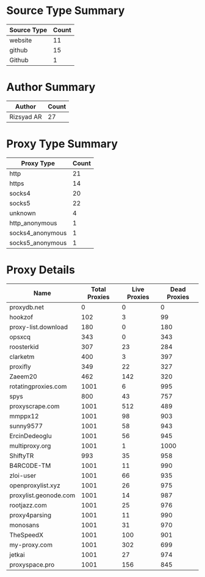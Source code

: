 # Source Type Summary

| Source Type | Count |
|-------------|-------|
| website | 11 |
| github | 15 |
| Github | 1 |


# Author Summary

| Author | Count |
|--------|-------|
| Rizsyad AR | 27 |


# Proxy Type Summary

| Proxy Type | Count |
|------------|-------|
| http | 21 |
| https | 14 |
| socks4 | 20 |
| socks5 | 22 |
| unknown | 4 |
| http_anonymous | 1 |
| socks4_anonymous | 1 |
| socks5_anonymous | 1 |


# Proxy Details

| Name | Total Proxies | Live Proxies | Dead Proxies |
|------|---------------|--------------|---------------|
| proxydb.net | 0 | 0 | 0 |
| hookzof | 102 | 3 | 99 |
| proxy-list.download | 180 | 0 | 180 |
| opsxcq | 343 | 0 | 343 |
| roosterkid | 307 | 23 | 284 |
| clarketm | 400 | 3 | 397 |
| proxifly | 349 | 22 | 327 |
| Zaeem20 | 462 | 142 | 320 |
| rotatingproxies.com | 1001 | 6 | 995 |
| spys | 800 | 43 | 757 |
| proxyscrape.com | 1001 | 512 | 489 |
| mmppx12 | 1001 | 98 | 903 |
| sunny9577 | 1001 | 58 | 943 |
| ErcinDedeoglu | 1001 | 56 | 945 |
| multiproxy.org | 1001 | 1 | 1000 |
| ShiftyTR | 993 | 35 | 958 |
| B4RC0DE-TM | 1001 | 11 | 990 |
| zloi-user | 1001 | 66 | 935 |
| openproxylist.xyz | 1001 | 26 | 975 |
| proxylist.geonode.com | 1001 | 14 | 987 |
| rootjazz.com | 1001 | 25 | 976 |
| proxy4parsing | 1001 | 11 | 990 |
| monosans | 1001 | 31 | 970 |
| TheSpeedX | 1001 | 100 | 901 |
| my-proxy.com | 1001 | 302 | 699 |
| jetkai | 1001 | 27 | 974 |
| proxyspace.pro | 1001 | 156 | 845 |
